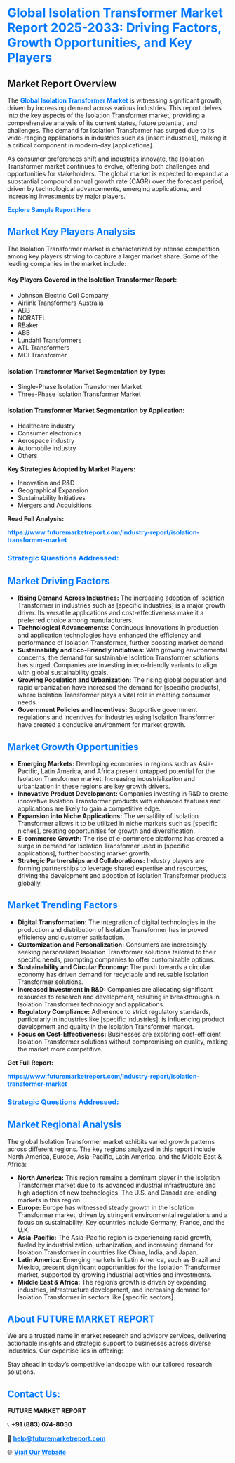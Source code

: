 <h1 style="color: #007BFF;">Global Isolation Transformer Market Report 2025-2033: Driving Factors, Growth Opportunities, and Key Players</h1>

<section id="overview">
<h2>Market Report Overview</h2>
<p>The <a href="https://www.futuremarketreport.com/industry-report/isolation-transformer-market" style="color: #007BFF; text-decoration: none;"><strong>Global Isolation Transformer Market</strong></a> is witnessing significant growth, driven by increasing demand across various industries. This report delves into the key aspects of the Isolation Transformer market, providing a comprehensive analysis of its current status, future potential, and challenges. The demand for Isolation Transformer has surged due to its wide-ranging applications in industries such as [insert industries], making it a critical component in modern-day [applications].</p>
<p>As consumer preferences shift and industries innovate, the Isolation Transformer market continues to evolve, offering both challenges and opportunities for stakeholders. The global market is expected to expand at a substantial compound annual growth rate (CAGR) over the forecast period, driven by technological advancements, emerging applications, and increasing investments by major players.</p>
</section>

<section id="overview">
<p><a href="https://www.futuremarketreport.com/request-sample/reportId=46627" style="color: #007BFF; text-decoration: none;"><strong>Explore Sample Report Here</strong></a></p>
</section>

<section id="key-players">
<h2 style="color: #007BFF;">Market Key Players Analysis</h2>
<p>The Isolation Transformer market is characterized by intense competition among key players striving to capture a larger market share. Some of the leading companies in the market include:</p>
<h4>Key Players Covered in the Isolation Transformer Report:</h4>
<ul><li>Johnson Electric Coil Company</li><li>Airlink Transformers Australia</li><li>ABB</li><li>NORATEL</li><li>RBaker</li><li>ABB</li><li>Lundahl Transformers</li><li>ATL Transformers</li><li>MCI Transformer</li></ul>
<h4>Isolation Transformer Market Segmentation by Type:</h4>
<ul><li>Single-Phase Isolation Transformer Market</li><li>Three-Phase Isolation Transformer Market</li></ul>

<h4>Isolation Transformer Market Segmentation by Application:</h4>
<ul><li>Healthcare industry</li><li>Consumer electronics</li><li>Aerospace industry</li><li>Automobile industry</li><li>Others</li></ul>
<p><strong>Key Strategies Adopted by Market Players:</strong></p>
<ul>
<li>Innovation and R&D</li>
<li>Geographical Expansion</li>
<li>Sustainability Initiatives</li>
<li>Mergers and Acquisitions</li>
</ul>
</section>

<section>
<p><strong>Read Full Analysis: </strong></p><a href="https://www.futuremarketreport.com/industry-report/isolation-transformer-market" style="color: #007BFF; text-decoration: none;"><strong>https://www.futuremarketreport.com/industry-report/isolation-transformer-market</strong></a>
<h3 style="color: #007BFF;">Strategic Questions Addressed:</h3>
</section>

<section id="driving-factors">
<h2 style="color: #007BFF;">Market Driving Factors</h2>
<ul>
<li><strong>Rising Demand Across Industries:</strong> The increasing adoption of Isolation Transformer in industries such as [specific industries] is a major growth driver. Its versatile applications and cost-effectiveness make it a preferred choice among manufacturers.</li>
<li><strong>Technological Advancements:</strong> Continuous innovations in production and application technologies have enhanced the efficiency and performance of Isolation Transformer, further boosting market demand.</li>
<li><strong>Sustainability and Eco-Friendly Initiatives:</strong> With growing environmental concerns, the demand for sustainable Isolation Transformer solutions has surged. Companies are investing in eco-friendly variants to align with global sustainability goals.</li>
<li><strong>Growing Population and Urbanization:</strong> The rising global population and rapid urbanization have increased the demand for [specific products], where Isolation Transformer plays a vital role in meeting consumer needs.</li>
<li><strong>Government Policies and Incentives:</strong> Supportive government regulations and incentives for industries using Isolation Transformer have created a conducive environment for market growth.</li>
</ul>
</section>

<section id="growth-opportunities">
<h2 style="color: #007BFF;">Market Growth Opportunities</h2>
<ul>
<li><strong>Emerging Markets:</strong> Developing economies in regions such as Asia-Pacific, Latin America, and Africa present untapped potential for the Isolation Transformer market. Increasing industrialization and urbanization in these regions are key growth drivers.</li>
<li><strong>Innovative Product Development:</strong> Companies investing in R&D to create innovative Isolation Transformer products with enhanced features and applications are likely to gain a competitive edge.</li>
<li><strong>Expansion into Niche Applications:</strong> The versatility of Isolation Transformer allows it to be utilized in niche markets such as [specific niches], creating opportunities for growth and diversification.</li>
<li><strong>E-commerce Growth:</strong> The rise of e-commerce platforms has created a surge in demand for Isolation Transformer used in [specific applications], further boosting market growth.</li>
<li><strong>Strategic Partnerships and Collaborations:</strong> Industry players are forming partnerships to leverage shared expertise and resources, driving the development and adoption of Isolation Transformer products globally.</li>
</ul>
</section>

<section id="trending-factors">
<h2 style="color: #007BFF;">Market Trending Factors</h2>
<ul>
<li><strong>Digital Transformation:</strong> The integration of digital technologies in the production and distribution of Isolation Transformer has improved efficiency and customer satisfaction.</li>
<li><strong>Customization and Personalization:</strong> Consumers are increasingly seeking personalized Isolation Transformer solutions tailored to their specific needs, prompting companies to offer customizable options.</li>
<li><strong>Sustainability and Circular Economy:</strong> The push towards a circular economy has driven demand for recyclable and reusable Isolation Transformer solutions.</li>
<li><strong>Increased Investment in R&D:</strong> Companies are allocating significant resources to research and development, resulting in breakthroughs in Isolation Transformer technology and applications.</li>
<li><strong>Regulatory Compliance:</strong> Adherence to strict regulatory standards, particularly in industries like [specific industries], is influencing product development and quality in the Isolation Transformer market.</li>
<li><strong>Focus on Cost-Effectiveness:</strong> Businesses are exploring cost-efficient Isolation Transformer solutions without compromising on quality, making the market more competitive.</li>
</ul>
</section>

<section>
<p><strong>Get Full Report: </strong></p><a href="https://www.futuremarketreport.com/industry-report/isolation-transformer-market" style="color: #007BFF; text-decoration: none;"><strong>https://www.futuremarketreport.com/industry-report/isolation-transformer-market</strong></a>
<h3 style="color: #007BFF;">Strategic Questions Addressed:</h3>
</section>


<section id="regional-analysis">
<h2 style="color: #007BFF;">Market Regional Analysis</h2>
<p>The global Isolation Transformer market exhibits varied growth patterns across different regions. The key regions analyzed in this report include North America, Europe, Asia-Pacific, Latin America, and the Middle East & Africa:</p>
<ul>
<li><strong>North America:</strong> This region remains a dominant player in the Isolation Transformer market due to its advanced industrial infrastructure and high adoption of new technologies. The U.S. and Canada are leading markets in this region.</li>
<li><strong>Europe:</strong> Europe has witnessed steady growth in the Isolation Transformer market, driven by stringent environmental regulations and a focus on sustainability. Key countries include Germany, France, and the U.K.</li>
<li><strong>Asia-Pacific:</strong> The Asia-Pacific region is experiencing rapid growth, fueled by industrialization, urbanization, and increasing demand for Isolation Transformer in countries like China, India, and Japan.</li>
<li><strong>Latin America:</strong> Emerging markets in Latin America, such as Brazil and Mexico, present significant opportunities for the Isolation Transformer market, supported by growing industrial activities and investments.</li>
<li><strong>Middle East & Africa:</strong> The region’s growth is driven by expanding industries, infrastructure development, and increasing demand for Isolation Transformer in sectors like [specific sectors].</li>
</ul>
</section>

<footer>
<h2 style="color: #007BFF;">About FUTURE MARKET REPORT</h2>
<p>We are a trusted name in market research and advisory services, delivering actionable insights and strategic support to businesses across diverse industries. Our expertise lies in offering:</p>

<p>Stay ahead in today’s competitive landscape with our tailored research solutions.</p>

<h2 style="color: #007BFF;">Contact Us:</h2>
<p><strong>FUTURE MARKET REPORT</strong></p>
<p>📞 <strong>+91 (883) 074-8030</strong></p>
<p>📧 <strong><a href="mailto:help@futuremarketreport.com" style="color: #007BFF;">help@futuremarketreport.com</a></strong></p>
<p>🌐 <strong><a href="https://www.futuremarketreport.com/" style="color: #007BFF;">Visit Our Website</a></strong></p>
</footer>